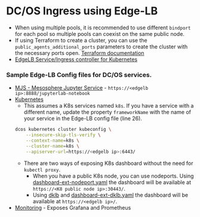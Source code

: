 # DC/OS Ingress using Edge-LB

- When using multiple pools, it is recommended to use different `bindport` for each pool so multiple pools can coexist on the same public node.
- If using Terraform to create a cluster, you can use the `public_agents_additional_ports` parameters to create the cluster with the necessary ports open. [Terraform documentation](https://registry.terraform.io/modules/dcos-terraform/dcos/aws/0.1.7?tab=inputs)
- [EdgeLB Service/Ingress controller for Kubernetes](https://github.com/mesosphere/dklb)


### Sample Edge-LB Config files for DC/OS services.

- [MJS - Mesosphere Jupyter Service](jupyterlab-edgelb.json) - `https://<edgelb ip>:8888/jupyterlab-notebook`
- [Kubernetes](k8s-edgelb.json)
  - This assumes a K8s services named `k8s`.  If you have a service with a different name, update the property `frameworkName` with the name of your service in the Edge-LB config file (line 26).
   ```bash
   dcos kubernetes cluster kubeconfig \
       --insecure-skip-tls-verify \
       --context-name=k8s \
       --cluster-name=k8s \
       --apiserver-url=https://<edgelb ip>:6443/
   ```
  - There are two ways of exposing K8s dashboard without the need for `kubectl proxy`.
    - When you have a public K8s node, you can use nodeports.  Using [dashboard-ext-nodeport.yaml](dashboard-ext-nodeport.yaml) the dashboard will be available at `https://<K8 public node ip>:30443/`.
    - Using [dklb](https://github.com/mesosphere/dklb) and  [dashboard-ext-dklb.yaml](dashboard-ext-dklb.yaml) the dashboard will be available at `https://<edgelb ip>/`.
- [Monitoring](monitoring-edgelb.json) - Exposes Grafana and Prometheus
  



